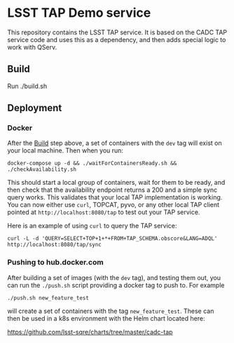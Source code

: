 # LSST TAP Demo service

This repository contains the LSST TAP service.  It is based on the CADC TAP service
code and uses this as a dependency, and then adds special logic to work with QServ.

## Build

Run ./build.sh

## Deployment

### Docker
After the [Build](#build) step above, a set of containers with the `dev` tag will exist
on your local machine.  Then when you run:

`docker-compose up -d && ./waitForContainersReady.sh && ./checkAvailability.sh`

This should start a local group of containers, wait for them to be ready, and then
check that the availability endpoint returns a 200 and a simple sync query works.
This validates that your local TAP implementation is working.  You can now either
use `curl`, TOPCAT, pyvo, or any other local TAP client pointed at
`http://localhost:8080/tap` to test out your TAP service.

Here is an example of using `curl` to query the TAP service:

`curl -L -d 'QUERY=SELECT+TOP+1+*+FROM+TAP_SCHEMA.obscore&LANG=ADQL' http://localhost:8080/tap/sync`

### Pushing to hub.docker.com

After building a set of images (with the `dev` tag), and testing them out, you
can run the `./push.sh` script providing a docker tag to push to.  For example

`./push.sh new_feature_test`

will create a set of containers with the tag `new_feature_test`.  These can
then be used in a k8s environment with the Helm chart located here:

https://github.com/lsst-sqre/charts/tree/master/cadc-tap
